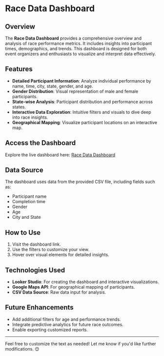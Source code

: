 # Race Data Dashboard

## Overview
The **Race Data Dashboard** provides a comprehensive overview and analysis of race performance metrics. It includes insights into participant times, demographics, and trends. This dashboard is designed for both event organizers and enthusiasts to visualize and interpret data effectively.

## Features
- **Detailed Participant Information**: Analyze individual performance by name, time, city, state, gender, and age.
- **Gender Distribution**: Visual representation of male and female participants.
- **State-wise Analysis**: Participant distribution and performance across states.
- **Interactive Data Exploration**: Intuitive filters and visuals to dive deep into race insights.
- **Geographical Mapping**: Visualize participant locations on an interactive map.

## Access the Dashboard
Explore the live dashboard here: [Race Data Dashboard](https://lookerstudio.google.com/reporting/ae6d5d66-41ac-406e-859b-3ba20fe16d5e)

## Data Source
The dashboard uses data from the provided CSV file, including fields such as:
- Participant name
- Completion time
- Gender
- Age
- City and State

## How to Use
1. Visit the dashboard link.
2. Use the filters to customize your view.
3. Hover over visual elements for detailed insights.

## Technologies Used
- **Looker Studio**: For creating the dashboard and interactive visualizations.
- **Google Maps API**: For geographical mapping of participants.
- **CSV Data Source**: Raw data input for analysis.

## Future Enhancements
- Add additional filters for age and performance trends.
- Integrate predictive analytics for future race outcomes.
- Enable exporting customized reports.

---

Feel free to customize the text as needed! Let me know if you'd like further modifications. 😊
